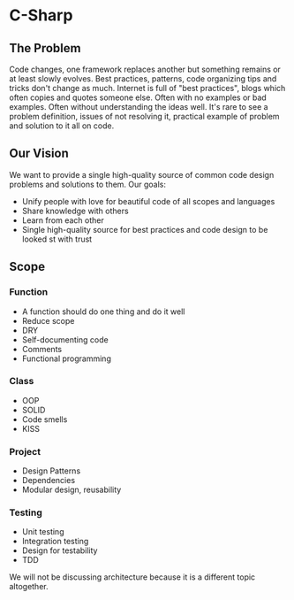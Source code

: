 # C-Sharp
## The Problem
Code changes, one framework replaces another but something remains or at least slowly evolves.
Best practices, patterns, code organizing tips and tricks don't change as much. 
Internet is full of "best practices", blogs which often copies and quotes someone else.
Often with no examples or bad examples. Often without understanding the ideas well. 
It's rare to see a problem definition, issues of not resolving it, practical example of problem and solution to it all on code.

## Our Vision
We want to provide a single high-quality source of common code design problems and solutions to them.
Our goals:
- Unify people with love for beautiful code of all scopes and languages
- Share knowledge with others
- Learn from each other
- Single high-quality source for best practices and code design to be looked st with trust

## Scope
### Function
- A function should do one thing and do it well
- Reduce scope
- DRY
- Self-documenting code
- Comments
- Functional programming
### Class
- OOP
- SOLID
- Code smells
- KISS
### Project
- Design Patterns
- Dependencies
- Modular design, reusability

### Testing
- Unit testing
- Integration testing
- Design for testability
- TDD
  
We will not be discussing architecture because it is a different topic altogether.
